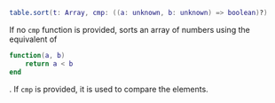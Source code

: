 
```lua
table.sort(t: Array, cmp: ((a: unknown, b: unknown) => boolean)?)
```

If no `cmp` function is provided, sorts an array of numbers using the equivalent of

```lua
function(a, b)
    return a < b
end
```

. If `cmp` is provided, it is used to compare the elements.